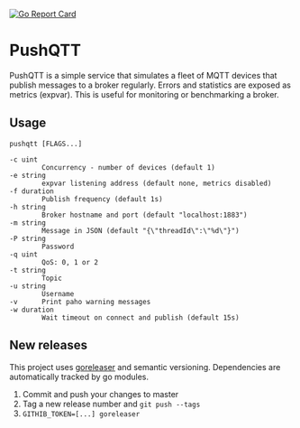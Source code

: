 [![Go Report Card](https://goreportcard.com/badge/github.com/AirVantage/pushqtt)](https://goreportcard.com/report/github.com/AirVantage/pushqtt)

PushQTT
=======

PushQTT is a simple service that simulates a fleet of MQTT devices that publish messages to a broker regularly. Errors and statistics are exposed as metrics (expvar). This is useful for monitoring or benchmarking a broker.

## Usage
    pushqtt [FLAGS...]

    -c uint
            Concurrency - number of devices (default 1)
    -e string
            expvar listening address (default none, metrics disabled)
    -f duration
            Publish frequency (default 1s)
    -h string
            Broker hostname and port (default "localhost:1883")
    -m string
            Message in JSON (default "{\"threadId\":\"%d\"}")
    -P string
            Password
    -q uint
            QoS: 0, 1 or 2
    -t string
            Topic
    -u string
            Username
    -v      Print paho warning messages
    -w duration
            Wait timeout on connect and publish (default 15s)

## New releases

This project uses [goreleaser](https://goreleaser.com/) and semantic versioning. Dependencies are automatically tracked by go modules.

1. Commit and push your changes to master
2. Tag a new release number and `git push --tags`
3. `GITHIB_TOKEN=[...] goreleaser`
